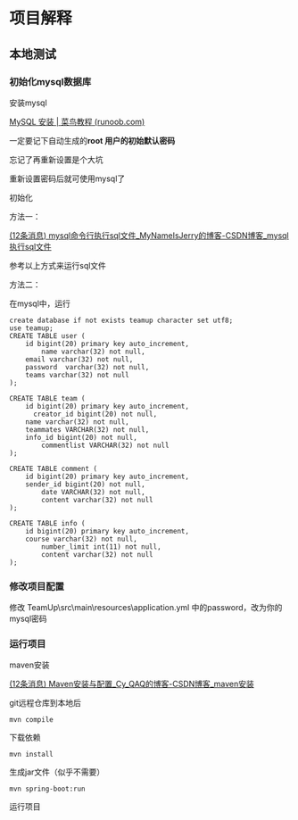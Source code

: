 # 项目解释

## 本地测试

### 初始化mysql数据库

安装mysql

[MySQL 安装 | 菜鸟教程 (runoob.com)](https://www.runoob.com/mysql/mysql-install.html)

一定要记下自动生成的**root 用户的初始默认密码**

忘记了再重新设置是个大坑

重新设置密码后就可使用mysql了



初始化

方法一：

[(12条消息) mysql命令行执行sql文件_MyNameIsJerry的博客-CSDN博客_mysql执行sql文件](https://blog.csdn.net/qq_25925973/article/details/87931335)

参考以上方式来运行sql文件

方法二：

在mysql中，运行

```
create database if not exists teamup character set utf8;
use teamup;
CREATE TABLE user (
    id bigint(20) primary key auto_increment,
		name varchar(32) not null,
    email varchar(32) not null,
    password  varchar(32) not null,
    teams varchar(32) not null
);

CREATE TABLE team (
    id bigint(20) primary key auto_increment,
	  creator_id bigint(20) not null,
    name varchar(32) not null,
    teammates VARCHAR(32) not null,
    info_id bigint(20) not null,
		commentlist VARCHAR(32) not null
);

CREATE TABLE comment (
    id bigint(20) primary key auto_increment,
    sender_id bigint(20) not null,
		date VARCHAR(32) not null,
		content varchar(32) not null
);

CREATE TABLE info (
    id bigint(20) primary key auto_increment,
    course varchar(32) not null,
		number_limit int(11) not null,
		content varchar(32) not null
);
```

### 修改项目配置

修改 TeamUp\src\main\resources\application.yml 中的password，改为你的mysql密码



### 运行项目

maven安装

[(12条消息) Maven安装与配置_Cy_QAQ的博客-CSDN博客_maven安装](https://blog.csdn.net/qq_38190185/article/details/115921070)



git远程仓库到本地后

```
mvn compile
```

下载依赖

```
mvn install
```

生成jar文件（似乎不需要）

```
mvn spring-boot:run
```

运行项目